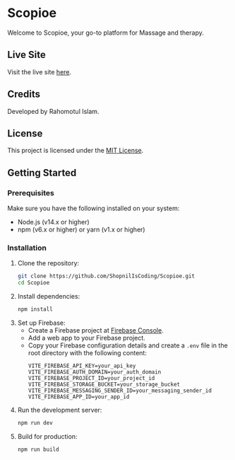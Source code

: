 # Scopioe

Welcome to Scopioe, your go-to platform for Massage and therapy.

## Live Site 
Visit the live site [here](https://scopioetask.netlify.app).

## Credits
Developed by Rahomotul Islam.

## License
This project is licensed under the [MIT License](LICENSE).

## Getting Started

### Prerequisites

Make sure you have the following installed on your system:
- Node.js (v14.x or higher)
- npm (v6.x or higher) or yarn (v1.x or higher)

### Installation

1. Clone the repository:
   ```bash
   git clone https://github.com/ShopnilIsCoding/Scopioe.git
   cd Scopioe
2. Install dependencies:
   ```bash
   npm install
3. Set up Firebase:
   - Create a Firebase project at [Firebase Console](https://console.firebase.google.com/).
   - Add a web app to your Firebase project.
   - Copy your Firebase configuration details and create a `.env` file in the root directory with the following content:
     ```plaintext
     VITE_FIREBASE_API_KEY=your_api_key
     VITE_FIREBASE_AUTH_DOMAIN=your_auth_domain
     VITE_FIREBASE_PROJECT_ID=your_project_id
     VITE_FIREBASE_STORAGE_BUCKET=your_storage_bucket
     VITE_FIREBASE_MESSAGING_SENDER_ID=your_messaging_sender_id
     VITE_FIREBASE_APP_ID=your_app_id
     ```
4. Run the development server:
   ```bash
   npm run dev
5. Build for production:
   ```bash
   npm run build
